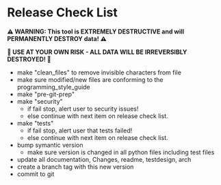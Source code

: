 # Release Check List

**⚠️ WARNING: This tool is EXTREMELY DESTRUCTIVE and will PERMANENTLY DESTROY data! ⚠️**

**🚨 USE AT YOUR OWN RISK - ALL DATA WILL BE IRREVERSIBLY DESTROYED! 🚨**
- make "clean_files" to remove invisible characters from file
- make sure modified/new files are conforming to the programming_style_guide
- make "pre-git-prep"
- make "security"
    - if fail stop, alert user to security issues!
    - else continue with next item on release check list.
- make "tests"
    - if fail stop, alert user that tests failed!
    - else continue with next item on release check list.
- bump symantic version
    - make sure version is changed in all python files including test files
- update all documentation, Changes, readme, testdesign, arch
- create a branch tag with this new version
- commit to git
